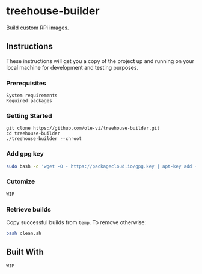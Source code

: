 # treehouse-builder

Build custom RPi images.

## Instructions

These instructions will get you a copy of the project up and running on your local machine for development and testing purposes. 

### Prerequisites

```
System requirements
Required packages
```

### Getting Started 

```
git clone https://github.com/ole-vi/treehouse-builder.git
cd treehouse-builder
./treehouse-builder --chroot 
 ```

### Add gpg key

```bash
sudo bash -c 'wget -O - https://packagecloud.io/gpg.key | apt-key add -'
```

### Cutomize

```
WIP
```

### Retrieve builds

Copy successful builds from `temp`.
To remove otherwise:
```bash
bash clean.sh
```

## Built With

```
WIP
```

